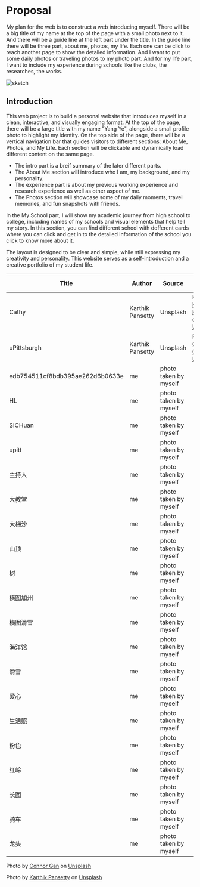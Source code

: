 # Proposal
My plan for the web is to construct a web introducing myself. There will be a big title of my name at the top of the page with a small photo next to it.
And there will be a guide line at the left part under the title. In the guide line there will be three part, about me, photos, my life.
Each one can be click to reach another page to show the detailed information. And I want to put some daily photos or traveling photos to my photo part.
And for my life part, I  want to include my experience during schools like the clubs, the researches, the works.


![sketch](https://github.com/user-attachments/assets/12e511a5-9c7b-4870-a27e-5605727da990)

## Introduction
This web project is to build a personal website that introduces myself in a clean, interactive, and visually engaging format. At the top of the page, there will be a large title with my name "Yang Ye", alongside a small profile photo to highlight my identity.
On the top side of the page, there will be a vertical navigation bar that guides visitors to different sections: About Me, Photos, and My Life. Each section will be clickable and dynamically load different content on the same page.
- The intro part is a breif summary of the later different parts.
- The About Me section will introduce who I am, my background, and my personality.
- The experience part is about my previous working experience and research experience as well as other aspect of me.
- The Photos section will showcase some of my daily moments, travel memories, and fun snapshots with friends.

In the My School part, I will show my academic journey from high school to college, including names of my schools and visual elements that help tell my story. In this section, you can find different school with dofferent cards where you can click and get in to the detailed information of the school you click to know more about it.

The layout is designed to be clear and simple, while still expressing my creativity and personality. This website serves as a self-introduction and a creative portfolio of my student life.

| Title | Author | Source | License (TASL) |
|------|----|------|------|
|  Cathy | Karthik Pansetty | Unsplash | Photo by <a href="https://unsplash.com/@karthikpansetty?utm_content=creditCopyText&utm_medium=referral&utm_source=unsplash">Karthik Pansetty</a> on <a href="https://unsplash.com/photos/a-very-tall-building-with-a-clock-tower-in-the-background-yv6PT5t-fDk?utm_content=creditCopyText&utm_medium=referral&utm_source=unsplash">Unsplash</a> |
| uPittsburgh  | Karthik Pansetty | Unsplash | Photo by <a href="https://unsplash.com/@connorgan?utm_content=creditCopyText&utm_medium=referral&utm_source=unsplash">Connor Gan</a> on <a href="https://unsplash.com/photos/brown-concrete-building-HQmLRN-cxaQ?utm_content=creditCopyText&utm_medium=referral&utm_source=unsplash">Unsplash</a> |
| edb754511cf8bdb395ae262d6b0633e  | me | photo taken  by myself |  |
| HL | me | photo taken by myself |  |
| SICHuan | me | photo taken by myself |  |
| upitt | me | photo taken by myself |  |
| 主持人 | me | photo taken by myself |  |
| 大教堂 | me | photo taken by myself |  |
| 大梅沙 | me | photo taken by myself |  |
| 山顶 | me | photo taken by myself |  |
| 树 | me | photo taken by myself |  |
| 横图加州 | me | photo taken by myself |  |
| 横图滑雪 | me | photo taken by myself |  |
| 海洋馆 | me | photo taken by myself |  |
| 滑雪 | me | photo taken by myself |  |
| 爱心 | me | photo taken by myself |  |
| 生活照 | me | photo taken by myself |  |
| 粉色 | me | photo taken by myself |  |
| 红岭 | me | photo taken by myself |  |
| 长图 | me | photo taken by myself |  |
| 骑车 | me | photo taken by myself |  |
| 龙头 | me | photo taken by myself |  |


Photo by <a href="https://unsplash.com/@connorgan?utm_content=creditCopyText&utm_medium=referral&utm_source=unsplash">Connor Gan</a> on <a href="https://unsplash.com/photos/brown-concrete-building-HQmLRN-cxaQ?utm_content=creditCopyText&utm_medium=referral&utm_source=unsplash">Unsplash</a>  

Photo by <a href="https://unsplash.com/@karthikpansetty?utm_content=creditCopyText&utm_medium=referral&utm_source=unsplash">Karthik Pansetty</a> on <a href="https://unsplash.com/photos/a-very-tall-building-with-a-clock-tower-in-the-background-yv6PT5t-fDk?utm_content=creditCopyText&utm_medium=referral&utm_source=unsplash">Unsplash</a>
      
      
